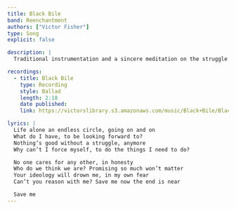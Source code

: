 ```yaml
---
title: Black Bile
band: Reenchantment
authors: ["Victor Fisher"]
type: Song
explicit: false

description: |
  Traditional instrumentation and a sincere meditation on the struggle to find meaning.

recordings:
  - title: Black Bile
    type: Recording
    style: Ballad
    length: 2:18
    date published: 
    link: https://victorslibrary.s3.amazonaws.com/music/Black+Bile/Black+Bile.mp3

lyrics: |
  Life alone an endless circle, going on and on
  What do I have, to be looking forward to?
  Nothing’s good without a struggle, anymore
  Why can’t I force myself, to do the things I need to do?

  No one cares for any other, in honesty
  Who do we think we are? Promising so much won’t matter
  Your ideology will drown me, in my own fear
  Can’t you reason with me? Save me now the end is near

  Save me
---
```


